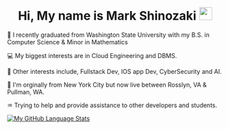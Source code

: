 <h1 align="center" >
  Hi, My name is Mark Shinozaki 
  <img src="https://media.giphy.com/media/hvRJCLFzcasrR4ia7z/giphy.gif" width="30px"/>
</h1>


:iphone: I recently graduated from Washington State University with my B.S. in Computer Science & Minor in Mathematics 

:computer: My biggest interests are in Cloud Engineering and DBMS.

:beginner: Other interests include, Fullstack Dev, IOS app Dev, CyberSecurity and AI. 

:japan: I'm orginally from New York City but now live between Rosslyn, VA & Pullman, WA.

:aquarius: Trying to help and provide assistance to other developers and students. 

[![My GitHub Language Stats](https://github-readme-stats.vercel.app/api/top-langs/?username=MarkShinozaki&langs_count=5&theme=tokyonight)]()

















